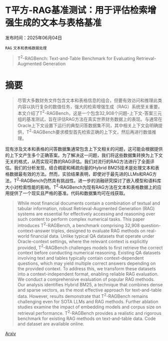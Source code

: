# T平方-RAG基准测试：用于评估检索增强生成的文本与表格基准

发布时间：2025年06月04日

`RAG` `文本和表格数据处理`

> T$^2$-RAGBench: Text-and-Table Benchmark for Evaluating Retrieval-Augmented Generation

# 摘要

> 尽管大多数财务文件包含文本和表格信息的组合，但要有效访问和推理此类内容以执行复杂的数值任务，强大的检索增强生成（RAG）系统至关重要。本文介绍了T$^2$-RAGBench，这是一个包含32,908个问题-上下文-答案三元组的基准测试，旨在评估RAG方法在真实世界财务数据上的表现。与通常在Oracle上下文设置下运行的典型问答数据集不同，其中相关上下文会明确提供，T$^2$-RAGBench要求模型首先检索正确的上下文，然后再进行数值推理。

现有涉及文本和表格的问答数据集通常包含上下文相关的问题，这可能会根据提供的上下文产生多个正确答案。为了解决这一问题，我们将这些数据集转换为上下文无关的格式，从而实现可靠的RAG评估。我们对流行的RAG方法进行了全面评估。我们的分析发现，结合稠密和稀疏向量的Hybrid BM25技术是处理文本和表格数据最有效的方法。然而，实验结果表明，即使对于最先进的LLMs和RAG方法，T$^2$-RAGBench仍然具有挑战性。进一步的消融研究探讨了嵌入模型和语料库大小对检索性能的影响。T$^2$-RAGBench为现有RAG方法在文本和表格数据上的应用提供了一个现实且严格的基准。代码和数据集均可在线获取。

> While most financial documents contain a combination of textual and tabular information, robust Retrieval-Augmented Generation (RAG) systems are essential for effectively accessing and reasoning over such content to perform complex numerical tasks. This paper introduces T$^2$-RAGBench, a benchmark comprising 32,908 question-context-answer triples, designed to evaluate RAG methods on real-world financial data. Unlike typical QA datasets that operate under Oracle-context settings, where the relevant context is explicitly provided, T$^2$-RAGBench challenges models to first retrieve the correct context before conducting numerical reasoning. Existing QA datasets involving text and tables typically contain context-dependent questions, which may yield multiple correct answers depending on the provided context. To address this, we transform these datasets into a context-independent format, enabling reliable RAG evaluation. We conduct a comprehensive evaluation of popular RAG methods. Our analysis identifies Hybrid BM25, a technique that combines dense and sparse vectors, as the most effective approach for text-and-table data. However, results demonstrate that T$^2$-RAGBench remains challenging even for SOTA LLMs and RAG methods. Further ablation studies examine the impact of embedding models and corpus size on retrieval performance. T$^2$-RAGBench provides a realistic and rigorous benchmark for existing RAG methods on text-and-table data. Code and dataset are available online.

[Arxiv](https://arxiv.org/abs/2506.12071)